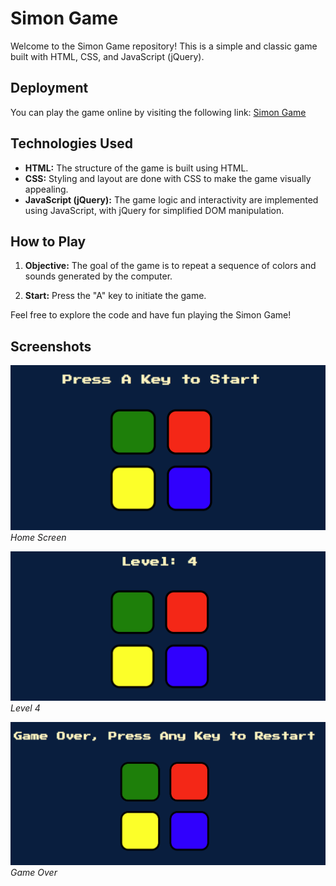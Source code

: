 # Simon Game

Welcome to the Simon Game repository! This is a simple and classic game built with HTML, CSS, and JavaScript (jQuery).

## Deployment

You can play the game online by visiting the following link: [Simon Game](https://omrip500.github.io/symon/)

## Technologies Used

- **HTML:** The structure of the game is built using HTML.
- **CSS:** Styling and layout are done with CSS to make the game visually appealing.
- **JavaScript (jQuery):** The game logic and interactivity are implemented using JavaScript, with jQuery for simplified DOM manipulation.

## How to Play

1. **Objective:** The goal of the game is to repeat a sequence of colors and sounds generated by the computer.

2. **Start:** Press the "A" key to initiate the game.

Feel free to explore the code and have fun playing the Simon Game!

## Screenshots

![Screenshot 1](screenshots/screenshot1.png)
_Home Screen_

![Screenshot 2](screenshots/level4.png)
_Level 4_

![Screenshot 3](screenshots/screenshot2.png)
_Game Over_
